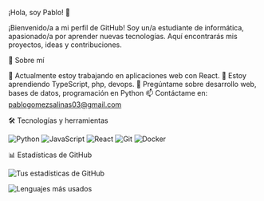¡Hola, soy Pablo! 👋

¡Bienvenido/a a mi perfil de GitHub! Soy un/a estudiante de informática, apasionado/a por aprender nuevas tecnologías. Aquí encontrarás mis proyectos, ideas y contribuciones.

🚀 Sobre mí

🔭 Actualmente estoy trabajando en aplicaciones web con React.
🌱 Estoy aprendiendo TypeScript, php, devops.
💬 Pregúntame sobre desarrollo web, bases de datos, programación en Python
📫 Contáctame en: pablogomezsalinas03@gmail.com

🛠️ Tecnologías y herramientas

![Python](https://img.shields.io/badge/-Python-3776AB?style=flat&logo=python&logoColor=white)
![JavaScript](https://img.shields.io/badge/-JavaScript-F7DF1E?style=flat&logo=javascript&logoColor=black)
![React](https://img.shields.io/badge/-React-61DAFB?style=flat&logo=react&logoColor=black)
![Git](https://img.shields.io/badge/-Git-F05032?style=flat&logo=git&logoColor=white)
![Docker](https://img.shields.io/badge/-Docker-2496ED?style=flat&logo=docker&logoColor=white)

📊 Estadísticas de GitHub

![Tus estadísticas de GitHub](https://github-readme-stats.vercel.app/api?username=PabloGS03&show_icons=true&theme=radical)


![Lenguajes más usados](https://github-readme-stats.vercel.app/api/top-langs/?username=PabloGS03&layout=compact&theme=radical)

